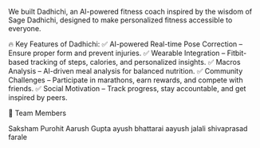 We built Dadhichi, an AI-powered fitness coach inspired by the wisdom of Sage Dadhichi, designed to make personalized fitness accessible to everyone.

🔥 Key Features of Dadhichi:
✅ AI-powered Real-time Pose Correction – Ensure proper form and prevent injuries.
✅ Wearable Integration – Fitbit-based tracking of steps, calories, and personalized insights.
✅ Macros Analysis – AI-driven meal analysis for balanced nutrition.
✅ Community Challenges – Participate in marathons, earn rewards, and compete with friends.
✅ Social Motivation – Track progress, stay accountable, and get inspired by peers.

👥 Team Members

Saksham Purohit
Aarush Gupta 
ayush bhattarai
aayush jalali 
shivaprasad farale 
